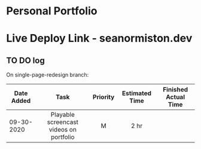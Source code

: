 # Personal Portfolio

# Live Deploy Link - seanormiston.dev

## TO DO log

On single-page-redesign branch:

| Date Added     | Task                    |  Priority   |   Estimated Time  |   Finished Actual Time |
| --------------|  :-------------:         |  :--------: |     :--------:    |        :--------:      |
|  09-30-2020   |  Playable screencast videos on portfolio   |    M       |     2 hr         |                       |
